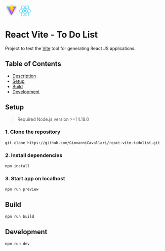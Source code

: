 <img src="docs/assets/vite-logo.png" width="40px" height="auto"> <img src="./docs/assets/react-logo.png" width="40px" height="auto">

#  React Vite - To Do List

Project to test the [Vite](https://vitejs.dev/) tool for generating React JS applications.

## Table of Contents
- [Description](#description)
- [Setup](#setup)
- [Build](#build)
- [Development](#development)

## Setup

> Required Node.js version >=14.18.0

###  1. Clone the repository

```
git clone https://github.com/GiovanniCavallari/react-vite-todolist.git
```

### 2. Install dependencies

```
npm install
```

### 3. Start app on localhost

```
npm run preview
```

## Build

```
npm run build
```

## Development

```
npm run dev
```
